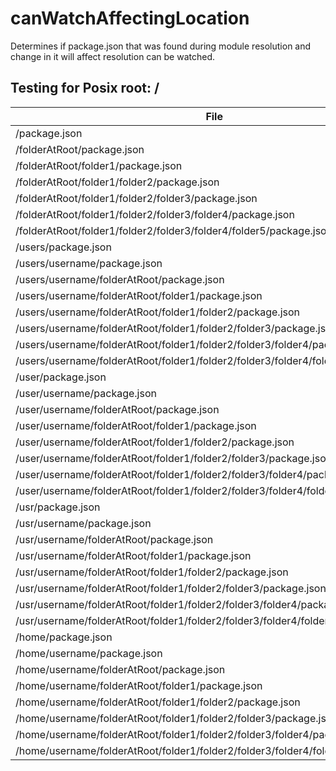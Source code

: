 # canWatchAffectingLocation

Determines if package.json that was found during module resolution and change in it will affect resolution can be watched.

## Testing for Posix root: /

| File                                                                              | canWatchAffectingLocation |
| --------------------------------------------------------------------------------- | ------------------------- |
| /package.json                                                                     | false                     |
| /folderAtRoot/package.json                                                        | false                     |
| /folderAtRoot/folder1/package.json                                                | false                     |
| /folderAtRoot/folder1/folder2/package.json                                        | true                      |
| /folderAtRoot/folder1/folder2/folder3/package.json                                | true                      |
| /folderAtRoot/folder1/folder2/folder3/folder4/package.json                        | true                      |
| /folderAtRoot/folder1/folder2/folder3/folder4/folder5/package.json                | true                      |
| /users/package.json                                                               | false                     |
| /users/username/package.json                                                      | false                     |
| /users/username/folderAtRoot/package.json                                         | true                      |
| /users/username/folderAtRoot/folder1/package.json                                 | true                      |
| /users/username/folderAtRoot/folder1/folder2/package.json                         | true                      |
| /users/username/folderAtRoot/folder1/folder2/folder3/package.json                 | true                      |
| /users/username/folderAtRoot/folder1/folder2/folder3/folder4/package.json         | true                      |
| /users/username/folderAtRoot/folder1/folder2/folder3/folder4/folder5/package.json | true                      |
| /user/package.json                                                                | false                     |
| /user/username/package.json                                                       | false                     |
| /user/username/folderAtRoot/package.json                                          | true                      |
| /user/username/folderAtRoot/folder1/package.json                                  | true                      |
| /user/username/folderAtRoot/folder1/folder2/package.json                          | true                      |
| /user/username/folderAtRoot/folder1/folder2/folder3/package.json                  | true                      |
| /user/username/folderAtRoot/folder1/folder2/folder3/folder4/package.json          | true                      |
| /user/username/folderAtRoot/folder1/folder2/folder3/folder4/folder5/package.json  | true                      |
| /usr/package.json                                                                 | false                     |
| /usr/username/package.json                                                        | false                     |
| /usr/username/folderAtRoot/package.json                                           | true                      |
| /usr/username/folderAtRoot/folder1/package.json                                   | true                      |
| /usr/username/folderAtRoot/folder1/folder2/package.json                           | true                      |
| /usr/username/folderAtRoot/folder1/folder2/folder3/package.json                   | true                      |
| /usr/username/folderAtRoot/folder1/folder2/folder3/folder4/package.json           | true                      |
| /usr/username/folderAtRoot/folder1/folder2/folder3/folder4/folder5/package.json   | true                      |
| /home/package.json                                                                | false                     |
| /home/username/package.json                                                       | false                     |
| /home/username/folderAtRoot/package.json                                          | true                      |
| /home/username/folderAtRoot/folder1/package.json                                  | true                      |
| /home/username/folderAtRoot/folder1/folder2/package.json                          | true                      |
| /home/username/folderAtRoot/folder1/folder2/folder3/package.json                  | true                      |
| /home/username/folderAtRoot/folder1/folder2/folder3/folder4/package.json          | true                      |
| /home/username/folderAtRoot/folder1/folder2/folder3/folder4/folder5/package.json  | true                      |

